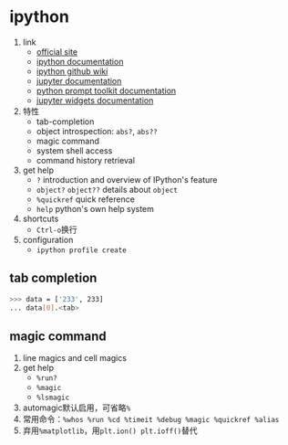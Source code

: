 # ipython

1. link
   * [official site](https://ipython.org/)
   * [ipython documentation](https://ipython.readthedocs.io/en/stable/)
   * [ipython github wiki](https://github.com/ipython/ipython/wiki?path=Cookbook)
   * [jupyter documentation](https://jupyter.readthedocs.io/en/latest/)
   * [python prompt toolkit documentation](https://python-prompt-toolkit.readthedocs.io/en/stable/)
   * [jupyter widgets documentation](https://ipywidgets.readthedocs.io/en/stable/)
2. 特性
   * tab-completion
   * object introspection: `abs?`, `abs??`
   * magic command
   * system shell access
   * command history retrieval
3. get help
   * `?` introduction and overview of IPython's feature
   * `object?` `object??` details about `object`
   * `%quickref` quick reference
   * `help` python's own help system
4. shortcuts
   * `Ctrl-o`换行
5. configuration
   * `ipython profile create`

## tab completion

```bash
>>> data = ['233', 233]
... data[0].<tab>
```

## magic command

1. line magics and cell magics
2. get help
   * `%run?`
   * `%magic`
   * `%lsmagic`
3. automagic默认启用，可省略`%`
4. 常用命令：`%whos %run %cd %timeit %debug %magic %quickref %alias`
5. 弃用`%matplotlib`，用`plt.ion() plt.ioff()`替代
